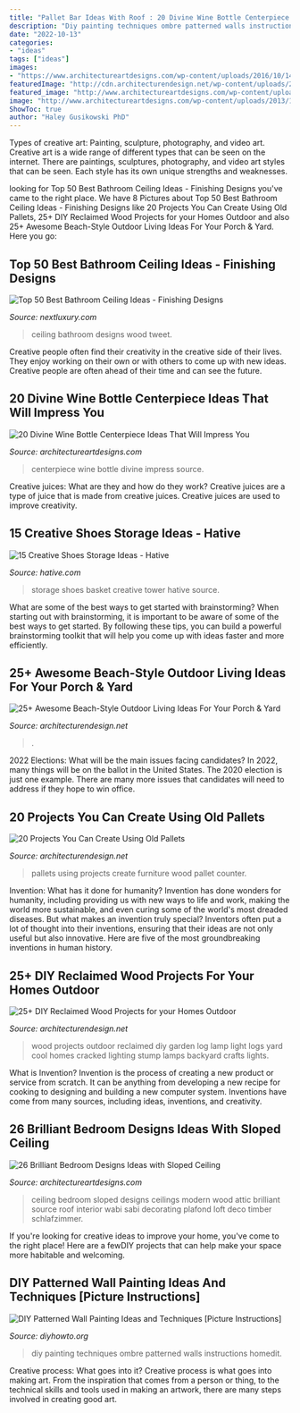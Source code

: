 ```yaml
---
title: "Pallet Bar Ideas With Roof : 20 Divine Wine Bottle Centerpiece Ideas That Will Impress You"
description: "Diy painting techniques ombre patterned walls instructions homedit"
date: "2022-10-13"
categories:
- "ideas"
tags: ["ideas"]
images:
- "https://www.architectureartdesigns.com/wp-content/uploads/2016/10/14-14.jpg"
featuredImage: "http://cdn.architecturendesign.net/wp-content/uploads/2015/05/AD-Outdoor-Reclaimed-Wood-Projects-2.jpg"
featured_image: "http://www.architectureartdesigns.com/wp-content/uploads/2013/11/2624.jpg"
image: "http://www.architectureartdesigns.com/wp-content/uploads/2013/11/2624.jpg"
ShowToc: true
author: "Haley Gusikowski PhD"
---
```



Types of creative art: Painting, sculpture, photography, and video art.
Creative art is a wide range of different types that can be seen on the internet. There are paintings, sculptures, photography, and video art styles that can be seen. Each style has its own unique strengths and weaknesses.

	

		
looking for Top 50 Best Bathroom Ceiling Ideas - Finishing Designs you've came to the right place. We have 8 Pictures about Top 50 Best Bathroom Ceiling Ideas - Finishing Designs like 20 Projects You Can Create Using Old Pallets, 25+ DIY Reclaimed Wood Projects for your Homes Outdoor and also 25+ Awesome Beach-Style Outdoor Living Ideas For Your Porch &amp; Yard. Here you go:
		
    
## Top 50 Best Bathroom Ceiling Ideas - Finishing Designs

<img loading=lazy src="http://nextluxury.com/wp-content/uploads/wood-bathroom-ceiling-designs.jpg" onerror="this.onerror=null;this.src='https://tse1.mm.bing.net/th?id=OIP.90DXkyvw38jjGXSDYaAPsgAAAA&amp;pid=15.1';" alt="Top 50 Best Bathroom Ceiling Ideas - Finishing Designs">

_Source: nextluxury.com_

>ceiling bathroom designs wood tweet. 

	

Creative people often find their creativity in the creative side of their lives. They enjoy working on their own or with others to come up with new ideas. Creative people are often ahead of their time and can see the future.

    
## 20 Divine Wine Bottle Centerpiece Ideas That Will Impress You

<img loading=lazy src="https://www.architectureartdesigns.com/wp-content/uploads/2016/10/14-14.jpg" onerror="this.onerror=null;this.src='https://tse1.mm.bing.net/th?id=OIP.VOoPHUiD1je7sv1r33v9sQHaMW&amp;pid=15.1';" alt="20 Divine Wine Bottle Centerpiece Ideas That Will Impress You">

_Source: architectureartdesigns.com_

>centerpiece wine bottle divine impress source. 

	

Creative juices: What are they and how do they work?
Creative juices are a type of juice that is made from creative juices. Creative juices are used to improve creativity.

    
## 15 Creative Shoes Storage Ideas - Hative

<img loading=lazy src="https://hative.com/wp-content/uploads/2014/11/shoes-storage-ideas/1-basket-tower.jpg" onerror="this.onerror=null;this.src='https://tse4.mm.bing.net/th?id=OIP.uU5c6ns-NfJAxeGb-bZqsAHaJ4&amp;pid=15.1';" alt="15 Creative Shoes Storage Ideas - Hative">

_Source: hative.com_

>storage shoes basket creative tower hative source. 

	

What are some of the best ways to get started with brainstorming?
When starting out with brainstorming, it is important to be aware of some of the best ways to get started. By following these tips, you can build a powerful brainstorming toolkit that will help you come up with ideas faster and more efficiently.

    
## 25+ Awesome Beach-Style Outdoor Living Ideas For Your Porch &amp; Yard

<img loading=lazy src="https://cdn.architecturendesign.net/wp-content/uploads/2015/07/AD-Beach-Style-Outdoor-Living-Ideas-23.jpg" onerror="this.onerror=null;this.src='https://tse3.mm.bing.net/th?id=OIP.y1dV3hCxKTG8NuC4TDOACgHaJQ&amp;pid=15.1';" alt="25+ Awesome Beach-Style Outdoor Living Ideas For Your Porch &amp; Yard">

_Source: architecturendesign.net_

>. 

	

2022 Elections: What will be the main issues facing candidates?
In 2022, many things will be on the ballot in the United States. The 2020 election is just one example. There are many more issues that candidates will need to address if they hope to win office.

    
## 20 Projects You Can Create Using Old Pallets

<img loading=lazy src="https://cdn.architecturendesign.net/wp-content/uploads/2016/06/AD-Furniture-You-Can-Create-Using-Old-Pallets-05.jpg" onerror="this.onerror=null;this.src='https://tse3.mm.bing.net/th?id=OIP.zR4Qq-1xz9zF33ePC2fbyQHaRu&amp;pid=15.1';" alt="20 Projects You Can Create Using Old Pallets">

_Source: architecturendesign.net_

>pallets using projects create furniture wood pallet counter. 

	

Invention: What has it done for humanity?
Invention has done wonders for humanity, including providing us with new ways to life and work, making the world more sustainable, and even curing some of the world's most dreaded diseases. But what makes an invention truly special? Inventors often put a lot of thought into their inventions, ensuring that their ideas are not only useful but also innovative. Here are five of the most groundbreaking inventions in human history.

    
## 25+ DIY Reclaimed Wood Projects For Your Homes Outdoor

<img loading=lazy src="http://cdn.architecturendesign.net/wp-content/uploads/2015/05/AD-Outdoor-Reclaimed-Wood-Projects-2.jpg" onerror="this.onerror=null;this.src='https://tse3.mm.bing.net/th?id=OIP.0mmlY4TGyNcGmOzJRxWhHQHaLL&amp;pid=15.1';" alt="25+ DIY Reclaimed Wood Projects for your Homes Outdoor">

_Source: architecturendesign.net_

>wood projects outdoor reclaimed diy garden log lamp light logs yard cool homes cracked lighting stump lamps backyard crafts lights. 

	

What is Invention?
Invention is the process of creating a new product or service from scratch. It can be anything from developing a new recipe for cooking to designing and building a new computer system. Inventions have come from many sources, including ideas, inventions, and creativity.

    
## 26 Brilliant Bedroom Designs Ideas With Sloped Ceiling

<img loading=lazy src="http://www.architectureartdesigns.com/wp-content/uploads/2013/11/2624.jpg" onerror="this.onerror=null;this.src='https://tse4.mm.bing.net/th?id=OIP.q60LoBWqvnzLYyLmxvB87AAAAA&amp;pid=15.1';" alt="26 Brilliant Bedroom Designs Ideas with Sloped Ceiling">

_Source: architectureartdesigns.com_

>ceiling bedroom sloped designs ceilings modern wood attic brilliant source roof interior wabi sabi decorating plafond loft deco timber schlafzimmer. 

	

If you're looking for creative ideas to improve your home, you've come to the right place! Here are a fewDIY projects that can help make your space more habitable and welcoming.

    
## DIY Patterned Wall Painting Ideas And Techniques [Picture Instructions]

<img loading=lazy src="http://www.diyhowto.org/wp-content/uploads/DIY-Ombre-Wall-Painting-DIY-Wall-Painting-Ideas-Techniques-Tutorials-DIYHowto.jpg" onerror="this.onerror=null;this.src='https://tse3.mm.bing.net/th?id=OIP.TfbrSVxF6fMzFX4xgdrr4wHaNQ&amp;pid=15.1';" alt="DIY Patterned Wall Painting Ideas and Techniques [Picture Instructions]">

_Source: diyhowto.org_

>diy painting techniques ombre patterned walls instructions homedit. 

	

Creative process: What goes into it?
Creative process is what goes into making art. From the inspiration that comes from a person or thing, to the technical skills and tools used in making an artwork, there are many steps involved in creating good art.


